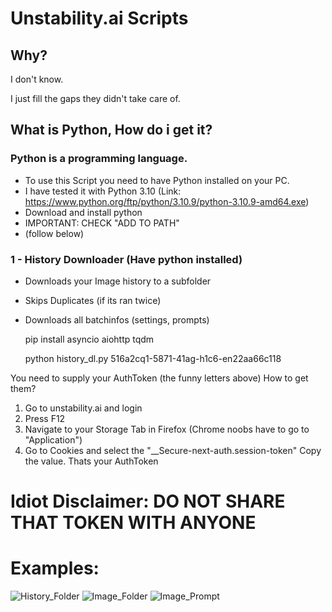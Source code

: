 # Unstability.ai Scripts

## Why?
I don't know.

I just fill the gaps they didn't take care of.

## What is Python, How do i get it?
### Python is a programming language.
- To use this Script you need to have Python installed on your PC. 
- I have tested it with Python 3.10 (Link: https://www.python.org/ftp/python/3.10.9/python-3.10.9-amd64.exe)
- Download and install python
- IMPORTANT: CHECK "ADD TO PATH"
- (follow below)

### 1 - History Downloader (Have python installed)
- Downloads your Image history to a subfolder
- Skips Duplicates (if its ran twice)
- Downloads all batchinfos (settings, prompts)

    pip install asyncio aiohttp tqdm
  
    python history_dl.py 516a2cq1-5871-41ag-h1c6-en22aa66c118

You need to supply your AuthToken (the funny letters above)
How to get them?

1. Go to unstability.ai and login
2. Press F12
3. Navigate to your Storage Tab in Firefox (Chrome noobs have to go to "Application")
4. Go to Cookies and select the "__Secure-next-auth.session-token" Copy the value. Thats your AuthToken

# Idiot Disclaimer: DO NOT SHARE THAT TOKEN WITH ANYONE

# Examples:
![History_Folder](https://github.com/LumiWasTaken/unstability_scripts/assets/49376128/8ac6f4de-611f-4dd9-8ee9-165dcc7a1a5a)
![Image_Folder](https://github.com/LumiWasTaken/unstability_scripts/assets/49376128/9ddc1927-6506-4154-abc5-949bcc23be1b)
![Image_Prompt](https://github.com/LumiWasTaken/unstability_scripts/assets/49376128/28174c56-b6c7-47bf-aaf3-a82712614101)
